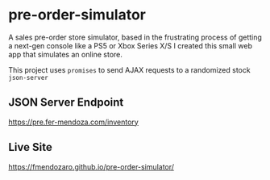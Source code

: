 # pre-order-simulator

A sales pre-order store simulator, based in the frustrating process of getting a next-gen console like a PS5 or Xbox Series X/S I created this small web app that simulates an online store.

This project uses `promises` to send AJAX requests to a randomized stock `json-server`

## JSON Server Endpoint

https://pre.fer-mendoza.com/inventory

## Live Site

https://fmendozaro.github.io/pre-order-simulator/